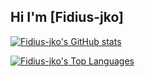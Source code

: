 ## Hi I'm [Fidius-jko]

[![Fidius-jko's GitHub stats](https://github-readme-stats.vercel.app/api?username=Fidius-jko&show_icons=true&bg_color=1e1e2e&text_color=cdd6f4&icon_color=cba6f7&title_color=94e2d5)](https://github.com/Fidius-jko)

[![Fidius-jko's Top Languages](https://github-readme-stats.vercel.app/api/top-langs/?username=Fidius-jko&layout=compact&bg_color=1e1e2e&text_color=cdd6f4&icon_color=cba6f7&title_color=94e2d5)](https://github.com/Fidius-jko?tab=repositories)
